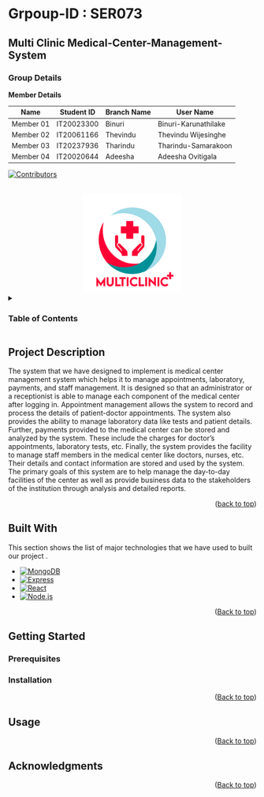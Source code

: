 # Grpoup-ID : SER073
## Multi Clinic Medical-Center-Management-System  
### Group Details 

**Member Details**

|Name|Student ID|Branch Name|User Name|
|--|--|--|--|
|Member 01|IT20023300|Binuri|Binuri-Karunathilake|
|Member 02|IT20061166|Thevindu|Thevindu Wijesinghe|
|Member 03|IT20237936|Tharindu|Tharindu-Samarakoon|
|Member 04|IT20020644|Adeesha|Adeesha Ovitigala|

[![Contributors][contributors-shield]][contributors-url]
<a name="readme-top"></a>
<!-- PROJECT LOGO -->
<br />
<div align="center">
    <img src="frontend/public/homeImage/logo2.png" alt="Logo" width="200" height="200">
</div>

<!-- TABLE OF CONTENTS -->
<details>
  <summary><h3>Table of Contents</h3></summary>
  <ol>
    <li>
      <a href="#project-description">Project Description</a>
      <ul>
        <li><a href="#built-with">Built With</a></li>
      </ul>
    </li>
    <li>
      <a href="#getting-started">Getting Started</a>
      <ul>
        <li><a href="#prerequisites">Prerequisites</a></li>
        <li><a href="#installation">Installation</a></li>
      </ul>
    </li>
    <li><a href="#usage">Usage</a></li>
    <li><a href="#acknowledgments">Acknowledgments</a></li>
  </ol>
</details>

## Project Description
<p>The system that we have designed to implement is medical center management system which helps 
it to manage appointments, laboratory, payments, and staff management. It is designed so that an 
administrator or a receptionist is able to manage each component of the medical center after logging 
in. Appointment management allows the system to record and process the details of patient-doctor 
appointments. The system also provides the ability to manage laboratory data like tests and patient 
details. Further, payments provided to the medical center can be stored and analyzed by the system. 
These include the charges for doctor’s appointments, laboratory tests, etc. Finally, the system 
provides the facility to manage staff members in the medical center like doctors, nurses, etc. Their 
details and contact information are stored and used by the system. The primary goals of this system 
are to help manage the day-to-day facilities of the center as well as provide business data to the 
stakeholders of the institution through analysis and detailed reports.</p>

<p align="right">(<a href="#readme-top">back to top</a>)</p>

## Built With

This section shows the list of major technologies that we have used to built our project .

* [![MongoDB]][MongoDB-url]
* [![Express]][Express-url]
* [![React][React.js]][React-url]
* [![Node.js]][Node.js-url]


<p align="right">(<a href="#readme-top">Back to top</a>)</p>

## Getting Started
### Prerequisites
### Installation

<p align="right">(<a href="#readme-top">Back to top</a>)</p>

## Usage

<p align="right">(<a href="#readme-top">Back to top</a>)</p>


## Acknowledgments

<p align="right">(<a href="#readme-top">Back to top</a>)</p>



[contributors-shield]: https://img.shields.io/github/contributors/Binuri-Karunathilake/Medical-Center-Management-System
[contributors-url]: https://github.com/Binuri-Karunathilake/Medical-Center-Management-System/graphs/contributors
[React.js]: https://img.shields.io/twitter/url?color=black&label=react&logo=react&style=for-the-badge&url=https%3A%2F%2Fimg.shields.io%2F
[React-url]: https://reactjs.org/
[MongoDB]: https://img.shields.io/twitter/url?color=black&label=MongoDB&logo=MongoDB&style=for-the-badge&url=https%3A%2F%2Fimg.shields.io
[MongoDB-url]:https://www.mongodb.com/
[Express]:https://img.shields.io/twitter/url?color=black&label=express&logo=express&style=for-the-badge&url=https%3A%2F%2Fimg.shields.io%2F
[Express-url]:https://expressjs.com/
[Node.js]:https://img.shields.io/twitter/url?color=black&label=node&logo=node.js&style=for-the-badge&url=https%3A%2F%2Fimg.shields.io%2F
[Node.js-url]:https://nodejs.org/en/
